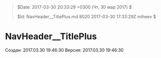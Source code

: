 >
> $Date: 2017-03-30 20:33:29 +0300 (Чт, 30 мар 2017) $
>
> $Id: NavHeader__TitlePlus.md 8020 2017-03-30 17:33:29Z miheev $
>

# NavHeader__TitlePlus

Создан: 2017.03.30 19:46:30
Версия: 2017.03.30 19:46:30

